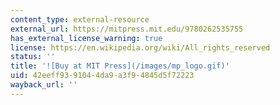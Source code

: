 ```yaml
---
content_type: external-resource
external_url: https://mitpress.mit.edu/9780262535755
has_external_license_warning: true
license: https://en.wikipedia.org/wiki/All_rights_reserved
status: ''
title: '![Buy at MIT Press](/images/mp_logo.gif)'
uid: 42eeff93-9104-4da9-a3f9-4845d5f72223
wayback_url: ''
---
```

